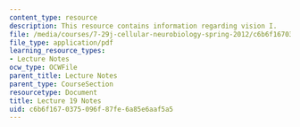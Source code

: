 ```yaml
---
content_type: resource
description: This resource contains information regarding vision I.
file: /media/courses/7-29j-cellular-neurobiology-spring-2012/c6b6f1670375096f87fe6a85e6aaf5a5_MIT7_29JS12_lecture19.pdf
file_type: application/pdf
learning_resource_types:
- Lecture Notes
ocw_type: OCWFile
parent_title: Lecture Notes
parent_type: CourseSection
resourcetype: Document
title: Lecture 19 Notes
uid: c6b6f167-0375-096f-87fe-6a85e6aaf5a5
---
```

